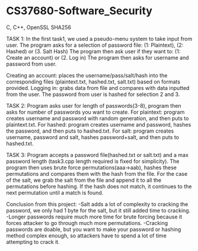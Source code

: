 # CS37680-Software_Security
C, C++, OpenSSL SHA256


TASK 1:
	In the first task1, we used a pseudo-menu system to take input from user. The program asks for a selection of password file:
	(1: Plaintext), (2: Hashed) or (3. Salt Hash)
The program then ask user if they want to:
           (1: Create an account) or (2. Log in)
The program then asks for username and password from user.

Creating an account: places the username/pass/salt/hash into the corresponding files (plaintext.txt, hashed.txt, salt.txt) based on formats provided.
Logging in: grabs data from file and compares with data inputted from the user. The password from user is hashed for selection 2 and 3.

TASK 2:
	Program asks user for length of passwords(3-8), program then asks for number of passwords you want to create. 
	For plaintext: program creates username and password with random generation, and then puts to plaintext.txt.
	For hashed: program creates username and password, hashes the password, and then puts to hashed.txt.
	For salt: program creates username, password and salt, hashes password+salt, and then puts to hashed.txt.


TASK 3:
	Program accepts a password file(hashed.txt or salt.txt) and a max password length (task3.cpp length required is fixed for simplicity). The program then uses brute force permutations(aaa->aab), hashes these permutations and compares them with the hash from the file. 
For the case of the salt, we grab the salt from the file and append it to all the permutations before hashing.
If the hash does not match, it continues to the next permutation until a match is found.

Conclusion from this project:
-Salt adds a lot of complexity to cracking the password, we only had 1 byte for the salt, but it still added time to cracking.
-Longer passwords require much more time for brute forcing because it forces attacker to go through much more permutations.
-Cracking passwords are doable, but you want to make your password or hashing method complex enough, so attackers have to spend a lot of time attempting to crack it.

